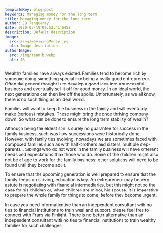 ```yaml
---
templateKey: blog-post
keywords: Managing money for the long term
title: Managing money for the long term
author: JB Tanqueray
date: 2020-03-19T09:53:41.645Z
description: Default description
image:
  src: /img/managingMoney.jpg
  alt: Image description
authorImage: 
  src: /img/teamjb.webp
  alt: JB
---
```

Wealthy families have always existed. Families tend to become rich by someone doing something special like being a really good entrepreneur. Often the general thought is to develop a good idea into a successful business and eventually sell it off for good money. In an ideal world, the next generations can then live off the spoils. Unfortunately, as we all know, there is no such thing as an ideal world.

Families will want to keep the business in the family and will eventually make (serious) mistakes. These might bring the once thriving company down. So what can be done to ensure the long term stability of wealth?

Although being the eldest son is surely no guarantee for success in the family business, such was how successions were historically done. However, with family ties evolving, nowadays we are sometimes faced with composed families such as with half-brothers and sisters, multiple step-parents... Siblings who do not work in the family business will have different needs and expectations than those who do. Some of the children might also not be of age to work for the family business: other solutions will need to be found until they become adult.

To ensure that the upcoming generation is well prepared to ensure that the family keeps on striving, education is key. An entrepreneur may be very astute in negotiating with financial intermediaries, but this might not be the case for his children or, when children are minor, his spouse. It is imperative to prepare the whole family for things to come, before they become urgent.

In case you need informationtive than an independent consultant with no ties to financial institutions to train weal and support, please feel free to connect with Frans via Finlight. There is no better alternative than an independent consultant with no ties to financial institutions to train wealthy families for such challenges.